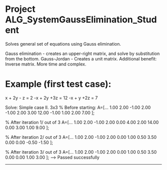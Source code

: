 # Project ALG_SystemGaussElimination_Student

Solves general set of equations using Gauss elimination.

Gauss elimination - creates an upper-right matrix, and solve by substitution from the bottom.
Gauss-Jordan - Creates a unit matrix. Additional benefit: Inverse matrix. More time and complex.

Example (first test case):
====

 x + 2y  - z  = 2
-x + 2y  +3z  = 12
-x +  y  +2z  = 7

Solve: Simple case II. 3x3
% Before starting:
A=[...
  1.00   2.00  -1.00   2.00 
 -1.00   2.00   3.00  12.00 
 -1.00   1.00   2.00   7.00 
];

% After iteration 1/ out of 3
A=[...
  1.00   2.00  -1.00   2.00 
  0.00   4.00   2.00  14.00 
  0.00   3.00   1.00   9.00 
];

% After iteration 2/ out of 3
A=[...
  1.00   2.00  -1.00   2.00 
  0.00   1.00   0.50   3.50 
  0.00   0.00  -0.50  -1.50 
];

% After iteration 3/ out of 3
A=[...
  1.00   2.00  -1.00   2.00 
  0.00   1.00   0.50   3.50 
  0.00   0.00   1.00   3.00 
];
 --> Passed successfully





---



